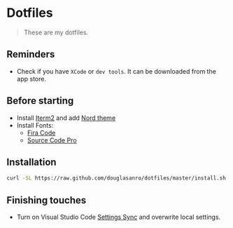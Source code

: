 # Dotfiles

> These are my dotfiles.

## Reminders

- Check if you have `XCode` or `dev tools`. It can be downloaded from the app store.

## Before starting

- Install [Iterm2](https://www.iterm2.com/) and add [Nord theme](https://github.com/arcticicestudio/nord-iterm2)
- Install Fonts:
  - [Fira Code](https://github.com/tonsky/FiraCode/releases/download/2/FiraCode_2.zip)
  - [Source Code Pro](https://github.com/adobe-fonts/source-code-pro/archive/variable-fonts.zip)

## Installation

```bash
curl -SL https://raw.github.com/douglasanro/dotfiles/master/install.sh | zsh
```

## Finishing touches

- Turn on Visual Studio Code [Settings Sync](https://code.visualstudio.com/docs/editor/settings-sync) and overwrite local settings.
